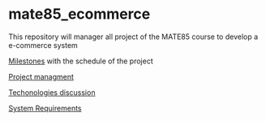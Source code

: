 # mate85_ecommerce
This repository will manager all project of the MATE85 course to develop a e-commerce system 

[Milestones](https://github.com/Murphyly/mate85_ecommerce/milestones) with the schedule of the project

[Project managment](https://github.com/users/Murphyly/projects/1/views/5)

[Techonologies discussion](https://docs.google.com/document/d/1tNxArLmMkERyDy5abB3Fn9LJSFUgh1vAFx1bBVsxzfc/edit?usp=drive_link)

[System Requirements](https://github.com/Murphyly/mate85_ecommerce/wiki/System-requirements)

